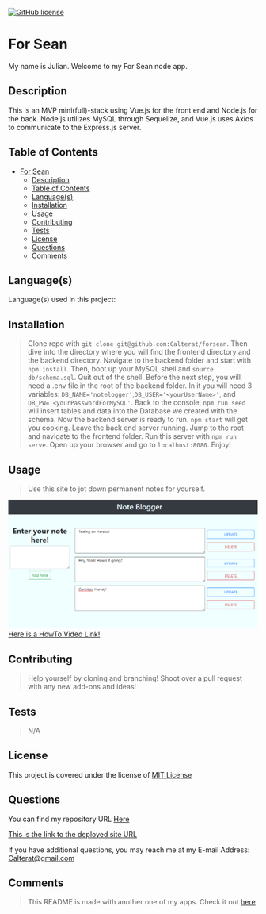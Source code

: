
[![GitHub license](https://img.shields.io/badge/License-MIT%20License-success.svg)](https://GitHub.com/Calterat/forsean/main/LICENSE)

# For Sean

My name is Julian. Welcome to my For Sean node app.


## Description

This is an MVP mini(full)-stack using Vue.js for the front end and Node.js for the back. Node.js utilizes MySQL through Sequelize, and Vue.js uses Axios to communicate to the Express.js server.


## Table of Contents

- [For Sean](#for-sean)
  - [Description](#description)
  - [Table of Contents](#table-of-contents)
  - [Language(s)](#languages)
  - [Installation](#installation)
  - [Usage](#usage)
  - [Contributing](#contributing)
  - [Tests](#tests)
  - [License](#license)
  - [Questions](#questions)
  - [Comments](#comments)


## Language(s)

Language(s) used in this project:



## Installation

> Clone repo with `git clone git@github.com:Calterat/forsean`. Then dive into the directory where you will find the frontend directory and the backend directory. Navigate to the backend folder and start with `npm install`. Then, boot up your MySQL shell and `source db/schema.sql`. Quit out of the shell. Before the next step, you will need a .env file in the root of the backend folder. In it you will need 3 variables: `DB_NAME='notelogger'`,`DB_USER='<yourUserName>'`, and `DB_PW='<yourPasswordForMySQL'`. Back to the console, `npm run seed` will insert tables and data into the Database we created with the schema. Now the backend server is ready to run. `npm start` will get you cooking. Leave the back end server running. Jump to the root and navigate to the frontend folder. Run this server with `npm run serve`. Open up your browser and go to `localhost:8080`. Enjoy!


## Usage

> Use this site to jot down permanent notes for yourself.


![Screenshot](./img/screenshot.png)
[Here is a HowTo Video Link!](https://drive.google.com/file/d/1HBzJovAfodmxLcZkL36Dw_U9bVebrJHz/view)
        



## Contributing

> Help yourself by cloning and branching! Shoot over a pull request with any new add-ons and ideas!
 



## Tests

> N/A



## License

This project is covered under the license of [MIT License](https://GitHub.com/Calterat/forsean/main/LICENSE)


## Questions

You can find my repository URL [Here](https://GitHub.com/Calterat)


[This is the link to the deployed site URL](https://limitless-meadow-89697.herokuapp.com/)
         

If you have additional questions, you may reach me at my E-mail Address: Calterat@gmail.com



## Comments

> This README is made with another one of my apps. Check it out [here](https://github.com/Calterat/readme-generator)

